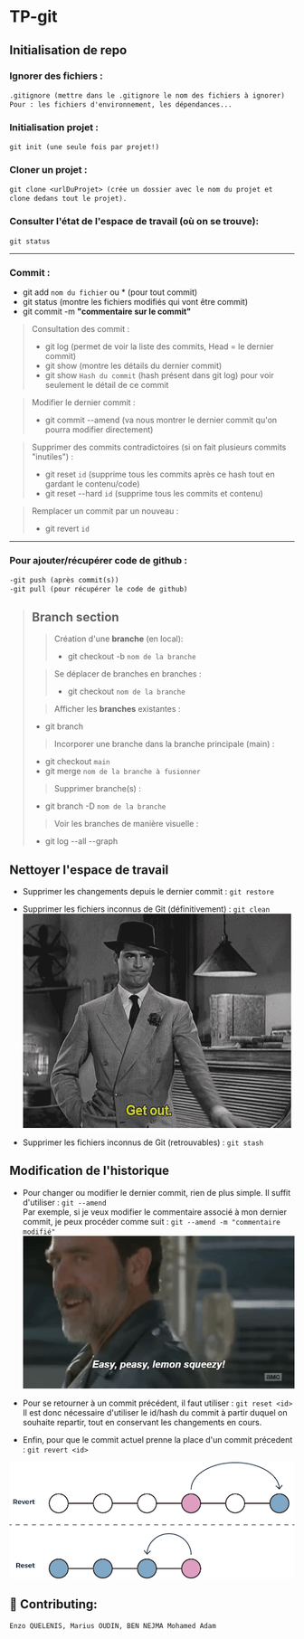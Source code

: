 # TP-git
## Initialisation de repo
### Ignorer des fichiers :
    .gitignore (mettre dans le .gitignore le nom des fichiers à ignorer)
    Pour : les fichiers d'environnement, les dépendances...

### Initialisation projet : 
    git init (une seule fois par projet!)

### Cloner un projet :
    git clone <urlDuProjet> (crée un dossier avec le nom du projet et clone dedans tout le projet).
### Consulter l'état de l'espace de travail (où on se trouve):
    git status

---
### Commit :
- git add `nom du fichier` ou  * (pour tout commit)
- git status (montre les fichiers modifiés qui vont être commit)
- git commit -m **"commentaire sur le commit"**

> Consultation des commit : 
>- git log (permet de voir la liste des commits, Head = le dernier commit)
>- git show (montre les détails du dernier commit)
>- git show `Hash du commit` (hash présent dans git log) pour voir seulement le détail de ce commit 

> Modifier le dernier commit :
>- git commit --amend (va nous montrer le dernier commit qu'on pourra modifier directement)

> Supprimer des commits contradictoires (si on fait plusieurs commits "inutiles") :
>- git reset `id` (supprime tous les commits après ce hash tout en gardant le contenu/code)
>- git reset --hard `id` (supprime tous les commits et contenu)

> Remplacer un commit par un nouveau :
>- git revert `id`

---

### Pour ajouter/récupérer code de github :
    -git push (après commit(s))
    -git pull (pour récupérer le code de github)

>## **Branch section** 
>
>> Création d'une **branche** (en local):
>>- git checkout -b `nom de la branche`
>>
>
>> Se déplacer de branches en branches :
>>- git checkout `nom de la branche` 
>    
>> Afficher les **branches** existantes : 
>- git branch 
>    
>> Incorporer une branche dans la branche principale (main) : 
>- git checkout `main` 
>- git merge `nom de la branche à fusionner`
>
>> Supprimer branche(s) :
>- git branch -D  `nom de la branche`
>
>> Voir les branches de manière visuelle :
>- git log --all --graph

## Nettoyer l'espace de travail
- Supprimer les changements depuis le dernier commit : `git restore`

- Supprimer les fichiers inconnus de Git (définitivement) : `git clean`
![ alt text](https://github.com/KirahhY/TP-git/blob/main/getout.gif?raw=true)

- Supprimer les fichiers inconnus de Git (retrouvables) : `git stash`

## Modification de l'historique
- Pour changer ou modifier le dernier commit, rien de plus simple. Il suffit d'utiliser : `git --amend`  
Par exemple, si je veux modifier le commentaire associé à mon dernier commit, je peux procéder comme suit : `git --amend -m "commentaire modifié"`  
![ alt text](https://github.com/KirahhY/TP-git/blob/main/giphy.gif?raw=true)

- Pour se retourner à un commit précédent, il faut utiliser : `git reset <id>`  
Il est donc nécessaire d'utiliser le id/hash du commit à partir duquel on souhaite repartir, tout en conservant les changements en cours.

- Enfin, pour que le commit actuel prenne la place d'un commit précedent : `git revert <id>`    

![Texte alternatif](https://github.com/KirahhY/TP-git/blob/main/revert_vs_reset.jpg?raw=true)


## 🤝 Contributing:
    Enzo QUELENIS, Marius OUDIN, BEN NEJMA Mohamed Adam

